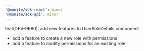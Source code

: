 ```yaml
---
'@monite/sdk-react': minor
'@monite/sdk-api': minor
---
```


feat(DEV-9680): add new features to UserRoleDetails component

* add a feature to create a new role with permissions
* add a feature to modify permissions for an existing role

